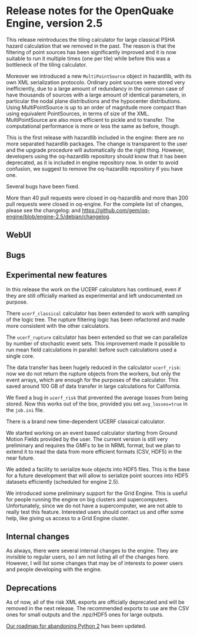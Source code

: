 Release notes for the OpenQuake Engine, version 2.5
===================================================

This release reintroduces the tiling calculator for large classical
PSHA hazard calculation that we removed in the past. The reason is
that the filtering of point sources has been significantly improved
and it is now suitable to run it multiple times (one per tile)
while before this was a bottleneck of the tiling calculator.

Moreover we introduced a new `MultiPointSource` object in hazardlib, with
its own XML serialization protocolo. Ordinary point sources were stored
very inefficiently, due to a large amount of redundancy in the common
case of have thousands of sources with a large amount of identical
parameters, in particular the nodal plane distributions and the
hypocenter distributions. Using MultiPointSource is up to an order of magnitude
more compact than using equivalent PointSources, in terms of size of the XML.
MultiPointSource are also more efficient to pickle and to transfer.
The computational performance is more or less the same as before, though.

This is the first release with hazardlib included in the engine: there
are no more separated hazardlib packages. The change is transparent to
the user and the upgrade procedure will automatically do the right thing.
However, developers using the oq-hazardlib repository should know that
it has been deprecated, as it is included in engine repository now.
In order to avoid confusion, we suggest to remove the oq-hazardlib
repository if you have one.

Several bugs have been fixed.

More than 40 pull requests were closed in oq-hazardlib and more than
200 pull requests were closed in oq-engine. For the complete list of
changes, please see the changelog:
and https://github.com/gem/oq-engine/blob/engine-2.5/debian/changelog.


WebUI
-------------------


Bugs
----


Experimental new features
------------------------------

In this release the work on the UCERF calculators has continued,
even if they are still officially marked as experimental and left
undocumented on purpose.

There `ucerf_classical` calculator has been extended to work with
sampling of the logic tree. The rupture filtering logic has been
refactored and made more consistent with the other calculators.

The `ucerf_rupture` calculator has been extended so that we can
parallelize by number of stochastic event sets. This improvement made
it possible to run mean field calculations in parallel: before such
calculations used a single core.

The data transfer has been hugely reduced in the calculator
`ucerf_risk`: now we do not return the rupture objects from the
workers, but only the event arrays, which are enough for the purposes
of the calculator. This saved around 100 GB of data transfer in large
calculations for California.

We fixed a bug in `ucerf_risk` that prevented the average losses
from being stored. Now this works out of the box, provided you
set `avg_losses=true` in the `job.ini` file.

There is a brand new time-dependent UCERF classical calculator.

We started working on an event based calculator starting from Ground
Motion Fields provided by the user. The current version is still very
preliminary and requires the GMFs to be in NRML format, but we plan
to extend it to read the data from more efficient formats (CSV, HDF5)
in the near future.

We added a facility to serialize `Node` objects into HDF5 files. This is
the base for a future development that will allow to serialize point sources
into HDF5 datasets efficiently (scheduled for engine 2.5).

We introduced some preliminary support for the Grid Engine. This is useful
for people running the engine on big clusters and supercomputers. Unfortunately,
since we do not have a supercomputer, we are not able to really test this 
feature. Interested users should contact us and offer some help, like giving
us access to a Grid Engine cluster.

Internal changes
--------------------

As always, there were several internal changes to the engine. They are invisible
to regular users, so I am not listing all of the changes here. However, I
will list some changes that may be of interests to power users and people
developing with the engine.


Deprecations
------------------------------

As of now, all of the risk XML exports are officially deprecated and
will be removed in the next release. The recommended exports to use are
the CSV ones for small outputs and the .npz/HDF5 ones for large outputs.

[Our roadmap for abandoning Python 2](https://github.com/gem/oq-engine/issues/2803) has been updated.
